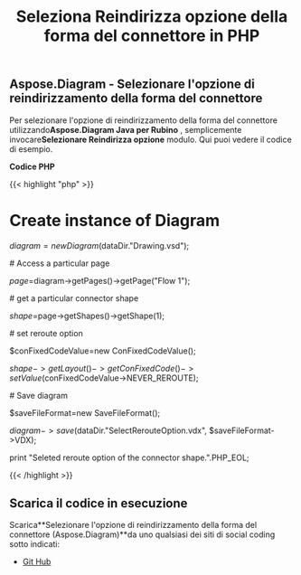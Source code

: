 ﻿---
title: Seleziona Reindirizza opzione della forma del connettore in PHP
type: docs
weight: 90
url: /it/java/select-reroute-option-of-the-connector-shape-in-php/
---
## **Aspose.Diagram - Selezionare l'opzione di reindirizzamento della forma del connettore**
 Per selezionare l'opzione di reindirizzamento della forma del connettore utilizzando**Aspose.Diagram Java per Rubino** , semplicemente invocare**Selezionare Reindirizza opzione** modulo. Qui puoi vedere il codice di esempio.

**Codice PHP**

{{< highlight "php" >}}

 # Create instance of Diagram

$diagram=new Diagram($dataDir."Drawing.vsd");

\# Access a particular page

$page=$diagram->getPages()->getPage("Flow 1");

\# get a particular connector shape

$shape=$page->getShapes()->getShape(1);

\# set reroute option

$conFixedCodeValue=new ConFixedCodeValue();

$shape->getLayout()->getConFixedCode()->setValue($conFixedCodeValue->NEVER_REROUTE);

\# Save diagram

$saveFileFormat=new SaveFileFormat();

$diagram->save($dataDir."SelectRerouteOption.vdx", $saveFileFormat->VDX);

print "Seleted reroute option of the connector shape.".PHP_EOL;

{{< /highlight >}}
## **Scarica il codice in esecuzione**
 Scarica**Selezionare l'opzione di reindirizzamento della forma del connettore (Aspose.Diagram)**da uno qualsiasi dei siti di social coding sotto indicati:

- [Git Hub](https://github.com/asposediagram/Aspose.Diagram-for-Java/blob/master/Plugins/Aspose_Diagram_Java_for_PHP/src/aspose/diagram/WorkingwithShapes/SelectRerouteOption.php)
